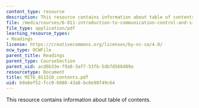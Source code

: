 ```yaml
---
content_type: resource
description: This resource contains information about table of contents.
file: /media/courses/6-011-introduction-to-communication-control-and-signal-processing-spring-2010/b9a6ef52fcc0608043a8bc6e98f49c64_MIT6_011S10_contents.pdf
file_type: application/pdf
learning_resource_types:
- Readings
license: https://creativecommons.org/licenses/by-nc-sa/4.0/
ocw_type: OCWFile
parent_title: Readings
parent_type: CourseSection
parent_uid: acd6b33e-f9a8-3af7-53fb-5db7d566d89a
resourcetype: Document
title: MIT6_011S10_contents.pdf
uid: b9a6ef52-fcc0-6080-43a8-bc6e98f49c64
---
```

This resource contains information about table of contents.